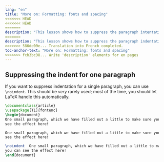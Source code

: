 ```yaml
---
lang: "en"
title: "More on: Formatting: fonts and spacing"
<<<<<<< HEAD
<<<<<<< HEAD
=======
description: "This lesson shows how to suppress the paragraph intentation for a single paragraph."
=======
description: "This lesson shows how to suppress the paragraph indentation for a single paragraph."
>>>>>>> 586de09e... Translation into French completed.
toc-anchor-text: "More on: Formatting: fonts and spacing"
>>>>>>> fcb3bc38... Write 'description' elements for en pages
---
```


## Suppressing the indent for one paragraph


If you want to suppress indentation for a single paragraph, you can use
`\noindent`.
This should be _very_ rarely used; most of the time, you should let LaTeX
handle this automatically.

```latex
\documentclass{article}
\usepackage[T1]{fontenc}
\begin{document}
One small paragraph, which we have filled out a little to make sure you can
see the effect here!

One small paragraph, which we have filled out a little to make sure you can
see the effect here!

\noindent  One small paragraph, which we have filled out a little to make sure
you can see the effect here!
\end{document}
```
